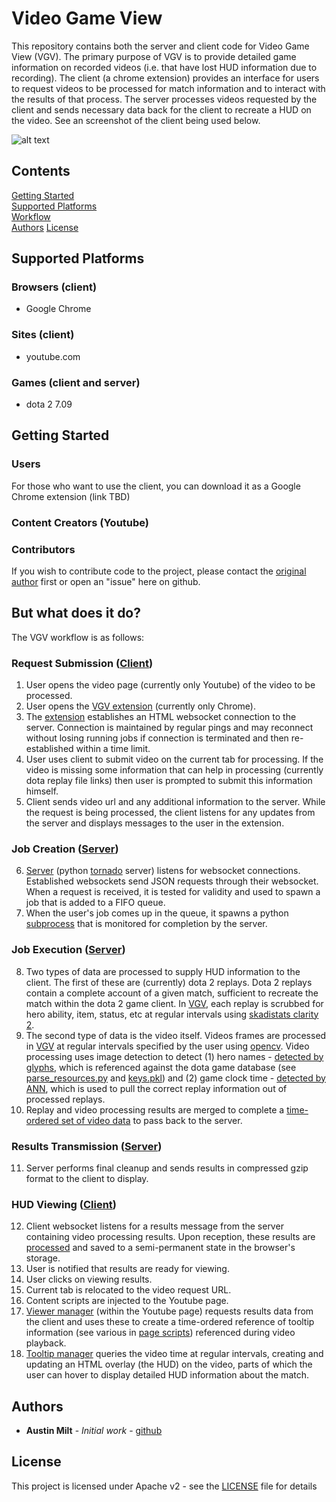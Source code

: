# Video Game View

This repository contains both the server and client code for Video Game View (VGV). The primary purpose of VGV is to provide detailed game information on recorded videos (i.e. that have lost HUD information due to recording). The client (a chrome extension) provides an interface for users to request videos to be processed for match information and to interact with the results of that process. The server processes videos requested by the client and sends necessary data back for the client to recreate a HUD on the video. See an screenshot of the client being used below.

![alt text](https://storage.googleapis.com/vgv-marketing/screenshot2.png "Example Screenshot One")

## Contents
[Getting Started](#getting-started)  
[Supported Platforms](#supported-platforms)  
[Workflow](#but-what-does-it-do?)  
[Authors](#authors)
[License](#license)

## Supported Platforms
### Browsers (client)
* Google Chrome

### Sites (client)
* youtube.com

### Games (client and server)
* dota 2 7.09


## Getting Started
### Users
For those who want to use the client, you can download it as a Google Chrome extension (link TBD)

### Content Creators (Youtube)


### Contributors
If you wish to contribute code to the project, please contact the [original author](#authors) first or open an "issue" here on github.

## But what does it do?
The VGV workflow is as follows:

### Request Submission ([Client](client/deployment/chrome))
1. User opens the video page (currently only Youtube) of the video to be processed.
2. User opens the [VGV extension](client/deployment/chrome/popup/scripts/popup.js) (currently only Chrome).
3. The [extension](client/deployment/chrome/background/websocket_client.js) establishes an HTML websocket connection to the server. Connection is maintained by regular pings and may reconnect without losing running jobs if connection is terminated and then re-established within a time limit.
4. User uses client to submit video on the current tab for processing. If the video is missing some information that can help in processing (currently dota replay file links) then user is prompted to submit this information himself.
5. Client sends video url and any additional information to the server. While the request is being processed, the client listens for any updates from the server and displays messages to the user in the extension.

### Job Creation ([Server](server))
6. [Server](server/deployment/server.py) (python [tornado](http://www.tornadoweb.org/en/stable/) server) listens for websocket connections. Established websockets send JSON requests through their websocket. When a request is received, it is tested for validity and used to spawn a job that is added to a FIFO queue.
7. When the user's job comes up in the queue, it spawns a python [subprocess](server/deployment/jobs/jobs_tornado.py) that is monitored for completion by the server.

### Job Execution ([Server](server))
8. Two types of data are processed to supply HUD information to the client. The first of these are (currently) dota 2 replays. Dota 2 replays contain a complete account of a given match, sufficient to recreate the match within the dota 2 game client. In [VGV](server/replay_processing/src/ReplayParser.java), each replay is scrubbed for hero ability, item, status, etc at regular intervals using [skadistats clarity 2](https://github.com/skadistats/clarity). 
9. The second type of data is the video itself. Videos frames are processed in [VGV](server/video_processing/src/video/VideoParser.java) at regular intervals specified by the user using [opencv](https://opencv.org/). Video processing uses image detection to detect (1) hero names - [detected by glyphs](server/video_processing/src/training/trainers/NameTrainerAvgImg.java), which is referenced against the dota game database (see [parse_resources.py](server/deployment/utilities/parse_resources.py) and [keys.pkl](server/deployment/resources)) and (2) game clock time - [detected by ANN](server/video_processing/src/training/trainers/ClockTrainerDigitANN.java), which is used to pull the correct replay information out of processed replays.
10. Replay and video processing results are merged to complete a [time-ordered set of video data](server/deployment/jobs/jobs.py) to pass back to the server.

### Results Transmission ([Server](server))
11. Server performs final cleanup and sends results in compressed gzip format to the client to display.

### HUD Viewing ([Client](client/deployment/chrome))
12. Client websocket listens for a results message from the server containing video processing results. Upon reception, these results are [processed](client/deployment/chrome/background/websocket_client.js) and saved to a semi-permanent state in the browser's storage.
13. User is notified that results are ready for viewing.
14. User clicks on viewing results.
15. Current tab is relocated to the video request URL.
16. Content scripts are injected to the Youtube page.
17. [Viewer manager](client/deployment/chrome/page/scripts/master.js) (within the Youtube page) requests results data from the client and uses these to create a time-ordered reference of tooltip information (see various in [page scripts](client/deployment/chrome/page/scripts)) referenced during video playback.
18. [Tooltip manager](client/deployment/chrome/page/scripts/tooltip_manager.js) queries the video time at regular intervals, creating and updating an HTML overlay (the HUD) on the video, parts of which the user can hover to display detailed HUD information about the match.


## Authors

* **Austin Milt** - *Initial work* - [github](https://github.com/austinmilt)

## License

This project is licensed under Apache v2 - see the [LICENSE](LICENSE) file for details